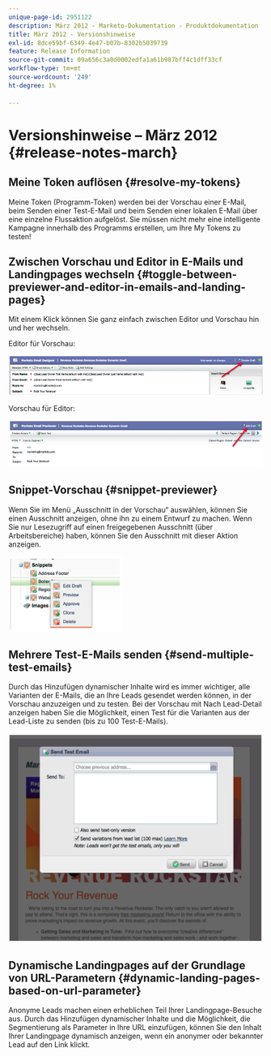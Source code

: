 ```yaml
---
unique-page-id: 2951122
description: März 2012 - Marketo-Dokumentation - Produktdokumentation
title: März 2012 - Versionshinweise
exl-id: 8dce59bf-6349-4e47-b07b-8302b5039739
feature: Release Information
source-git-commit: 09a656c3a0d0002edfa1a61b987bff4c1dff33cf
workflow-type: tm+mt
source-wordcount: '249'
ht-degree: 1%

---
```


# Versionshinweise – März 2012 {#release-notes-march}

## Meine Token auflösen {#resolve-my-tokens}

Meine Token (Programm-Token) werden bei der Vorschau einer E-Mail, beim Senden einer Test-E-Mail und beim Senden einer lokalen E-Mail über eine einzelne Flussaktion aufgelöst. Sie müssen nicht mehr eine intelligente Kampagne innerhalb des Programms erstellen, um Ihre My Tokens zu testen!

## Zwischen Vorschau und Editor in E-Mails und Landingpages wechseln {#toggle-between-previewer-and-editor-in-emails-and-landing-pages}

Mit einem Klick können Sie ganz einfach zwischen Editor und Vorschau hin und her wechseln.

Editor für Vorschau:

![](assets/image2014-9-23-10-3a0-3a13.png)

Vorschau für Editor:

![](assets/image2014-9-23-10-3a0-3a25.png)

## Snippet-Vorschau {#snippet-previewer}

Wenn Sie im Menü „Ausschnitt in der Vorschau“ auswählen, können Sie einen Ausschnitt anzeigen, ohne ihn zu einem Entwurf zu machen. Wenn Sie nur Lesezugriff auf einen freigegebenen Ausschnitt (über Arbeitsbereiche) haben, können Sie den Ausschnitt mit dieser Aktion anzeigen.

![](assets/image2014-9-23-10-3a0-3a37.png)

## Mehrere Test-E-Mails senden {#send-multiple-test-emails}

Durch das Hinzufügen dynamischer Inhalte wird es immer wichtiger, alle Varianten der E-Mails, die an Ihre Leads gesendet werden können, in der Vorschau anzuzeigen und zu testen. Bei der Vorschau mit Nach Lead-Detail anzeigen haben Sie die Möglichkeit, einen Test für die Varianten aus der Lead-Liste zu senden (bis zu 100 Test-E-Mails).

![](assets/image2014-9-23-10-3a0-3a50.png)

## Dynamische Landingpages auf der Grundlage von URL-Parametern {#dynamic-landing-pages-based-on-url-parameter}

Anonyme Leads machen einen erheblichen Teil Ihrer Landingpage-Besuche aus. Durch das Hinzufügen dynamischer Inhalte und die Möglichkeit, die Segmentierung als Parameter in Ihre URL einzufügen, können Sie den Inhalt Ihrer Landingpage dynamisch anzeigen, wenn ein anonymer oder bekannter Lead auf den Link klickt.
